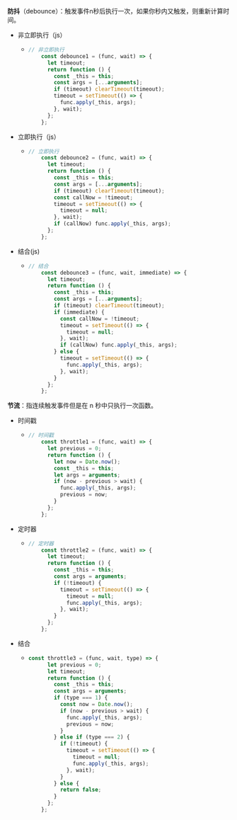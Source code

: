 **防抖**（debounce）：触发事件n秒后执行一次，如果你秒内又触发，则重新计算时间。

- 非立即执行（js）

  - ```javascript
    // 非立即执行
        const debounce1 = (func, wait) => {
          let timeout;
          return function () {
            const _this = this;
            const args = [...arguments];
            if (timeout) clearTimeout(timeout);
            timeout = setTimeout(() => {
              func.apply(_this, args);
            }, wait);
          };
        };
    ```

- 立即执行（js）

  - ```javascript
    // 立即执行
        const debounce2 = (func, wait) => {
          let timeout;
          return function () {
            const _this = this;
            const args = [...arguments];
            if (timeout) clearTimeout(timeout);
            const callNow = !timeout;
            timeout = setTimeout(() => {
              timeout = null;
            }, wait);
            if (callNow) func.apply(_this, args);
          };
        };
    ```

- 结合(js)

  - ```javascript
    // 结合
        const debounce3 = (func, wait, immediate) => {
          let timeout;
          return function () {
            const _this = this;
            const args = [...arguments];
            if (timeout) clearTimeout(timeout);
            if (immediate) {
              const callNow = !timeout;
              timeout = setTimeout(() => {
                timeout = null;
              }, wait);
              if (callNow) func.apply(_this, args);
            } else {
              timeout = setTimeout(() => {
                func.apply(_this, args);
              }, wait);
            }
          };
        };
    ```

**节流**：指连续触发事件但是在 n 秒中只执行一次函数。

- 时间戳

  - ```javascript
    // 时间戳
        const throttle1 = (func, wait) => {
          let previous = 0;
          return function () {
            let now = Date.now();
            const _this = this;
            let args = arguments;
            if (now - previous > wait) {
              func.apply(_this, args);
              previous = now;
            }
          };
        };
    ```

- 定时器

  - ```javascript
    // 定时器
        const throttle2 = (func, wait) => {
          let timeout;
          return function () {
            const _this = this;
            const args = arguments;
            if (!timeout) {
              timeout = setTimeout(() => {
                timeout = null;
                func.apply(_this, args);
              }, wait);
            }
          };
        };
    ```

- 结合

  - ```javascript
    const throttle3 = (func, wait, type) => {
          let previous = 0;
          let timeout;
          return function () {
            const _this = this;
            const args = arguments;
            if (type === 1) {
              const now = Date.now();
              if (now - previous > wait) {
                func.apply(_this, args);
                previous = now;
              }
            } else if (type === 2) {
              if (!timeout) {
                timeout = setTimeout(() => {
                  timeout = null;
                  func.apply(_this, args);
                }, wait);
              }
            } else {
              return false;
            }
          };
        };
    ```

    
